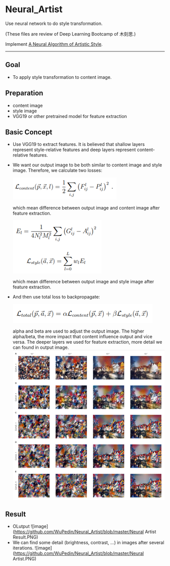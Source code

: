 # Neural_Artist
Use neural network to do style transformation.

(These files are review of Deep Learning Bootcamp of 木刻思.)

Implement [A Neural Algorithm of Artistic Style](https://arxiv.org/pdf/1508.06576.pdf).

----------------------------------------------------------------------

## Goal
- To apply style transformation to content image.

## Preparation
- content image
- style image
- VGG19 or other pretrained model for feature extraction

## Basic Concept
- Use VGG19 to extract features. It is believed that shallow layers represent style-relative features and deep layers represent content-relative features.
- We want our output image to be both similar to content image and style image. Therefore, we calculate two losses:

  ![image](https://github.com/WuPedin/Neural_Artist/blob/master/Loss_content.PNG)

  which mean difference between output image and content image after feature extraction.

  ![image](https://github.com/WuPedin/Neural_Artist/blob/master/Loss_style.PNG)

  which mean difference between output image and style image after feature extraction. 

- And then use total loss to backpropagate:

  ![image](https://github.com/WuPedin/Neural_Artist/blob/master/Loss.PNG)
  
  alpha and beta are used to adjust the output image.
  The higher alpha/beta, the more impact that content influence output and vice versa.
  The deeper layers we used for feature extraction, more detail we can found in output image.
  ![image](https://github.com/WuPedin/Neural_Artist/blob/master/Result.PNG)
  
  
## Result
- OLutput
  ![image](https://github.com/WuPedin/Neural_Artist/blob/master/Neural Artist Result.PNG)
- We can find some detail (brightness, contrast, ...) in images after several iterations.
  ![image](https://github.com/WuPedin/Neural_Artist/blob/master/Neural Artist.PNG)
  



